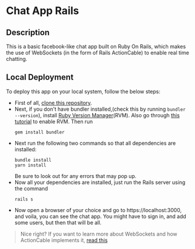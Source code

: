 # Chat App Rails
## Description
This is a basic facebook-like chat app built on Ruby On Rails, which makes the use of WebSockets (in the form of Rails ActionCable) 
to enable real time chatting. 
## Local Deployment 
To deploy this app on your local system, follow the below steps: 
* First of all, [clone this repository](https://docs.github.com/en/github/creating-cloning-and-archiving-repositories/cloning-a-repository). 
* Next, if you don't have bundler installed,(check this by running 
    ```bundler --version```), 
  install [Ruby Version Manager](https://help.dreamhost.com/hc/en-us/articles/217185247-Ruby-Version-Manager-RVM-)(RVM). Also go through [this 
  tutorial](https://help.dreamhost.com/hc/en-us/articles/217185437-How-to-enable-RVM) to enable RVM. Then run 
  ``` 
  gem install bundler
  ```
* Next run the following two commands so that all dependencies are installed: 
  ``` 
  bundle install 
  yarn install 
  ``` 
  Be sure to look out for any errors that may pop up. 
* Now all your dependencies are installed, just run the Rails server using the command 
  ```
  rails s
  ``` 
* Now open a browser of your choice and go to https://localhost:3000, and voila, you can see the chat app. You might have to sign in, and add some users, but then that will be all. 
> Nice right? If you want to learn more about WebSockets and how ActionCable implements it, [read this](https://guides.rubyonrails.org/action_cable_overview.html#what-is-action-cable-questionmark) 
